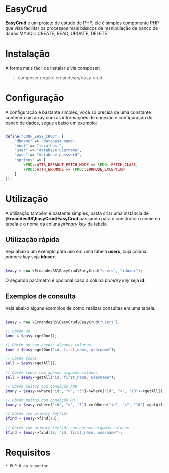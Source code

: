 # EasyCrud
<b>EasyCrud</b> é um projeto de estudo de PHP, ele é simples componente PHP que visa facilitar os processos mais básicos de manipulação de banco de dados MYSQL: CREATE, READ, UPDATE, DELETE.

# Instalação
A forma mais fácil de instalar é via composer:

> composer require ernandesrs/easy-crud

# Configuração
A configuração é bastante simples, você só precisa de uma constante contendo um array com as informações de conexão e configuração do banco de dados, segue abaixo um exemplo:

```php

define("CONF_EASY_CRUD", [
    "dbname" => "database name",
    "host" => "localhost",
    "user" => "database username",
    "pass" => "database password",
    "options" => [
        \PDO::ATTR_DEFAULT_FETCH_MODE => \PDO::FETCH_CLASS,
        \PDO::ATTR_ERRMODE => \PDO::ERRMODE_EXCEPTION
    ]
]);

```

# Utilização
A utilização também é bastante simples, basta criar uma instância de <b>\ErnandesRS\EasyCrud\EasyCrud</b> passando para o construtor o nome da tabela e o nome da coluna <i>primary key</i> da tabela.

## Utilização rápida
Veja abaixo um exemplo para uso em uma tabela <b>users</b>, cuja coluna <i>primary key</i> seja <b>iduser</b>:

```php

$easy = new \ErnandesRS\EasyCrud\EasyCrud("users", "iduser");

```

O segundo parâmetro é opcional caso a coluna <i>primary key</i> seja <b>id</b>.

## Exemplos de consulta
Veja abaixo alguns exemplos de como realizar consultas em uma tabela.

```php

$easy = new \ErnandesRS\EasyCrud\EasyCrud("users");

// Obtém um
$one = $easy->getOne();

// Obtém um com apenas algumas colunas
$one = $easy->getOne("id, first_name, username");

// Obtém todos
$all = $easy->getAll();

// Obtém todos com apenas algumas colunas
$all = $easy->getAll("id, first_name, username");

// Obtém muitos com condição AND
$many = $easy->where("id", ">", "3")->where("id", "<", "10")->getAll();

// Obtém muitos com condição OR
$many = $easy->where("id", ">", "3")->orWhere("id", "=", "10")->getAll();

// Obtém com primary key(id)
$find = $easy->find(10);

// Obtém com primary key(id) com apenas algumas colunas
$find = $easy->find(10, "id, first_name, username");

```

# Requisitos

    * PHP 8 ou superior